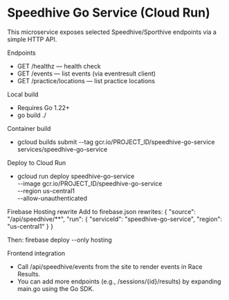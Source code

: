 # Speedhive Go Service (Cloud Run)

This microservice exposes selected Speedhive/Sporthive endpoints via a simple HTTP API.

Endpoints
- GET /healthz — health check
- GET /events — list events (via eventresult client)
- GET /practice/locations — list practice locations

Local build
- Requires Go 1.22+
- go build ./

Container build
- gcloud builds submit --tag gcr.io/PROJECT_ID/speedhive-go-service services/speedhive-go-service

Deploy to Cloud Run
- gcloud run deploy speedhive-go-service \
    --image gcr.io/PROJECT_ID/speedhive-go-service \
    --region us-central1 \
    --allow-unauthenticated

Firebase Hosting rewrite
Add to firebase.json rewrites:
{
  "source": "/api/speedhive/**",
  "run": { "serviceId": "speedhive-go-service", "region": "us-central1" }
}

Then: firebase deploy --only hosting

Frontend integration
- Call /api/speedhive/events from the site to render events in Race Results.
- You can add more endpoints (e.g., /sessions/{id}/results) by expanding main.go using the Go SDK.
